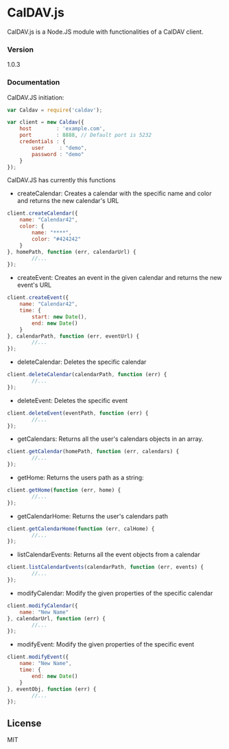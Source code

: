 # CalDAV.js

CalDAV.js is a Node.JS module with functionalities of a CalDAV client.

### Version
1.0.3

### Documentation

CalDAV.JS initiation:
```js
var Caldav = require('caldav');

var client = new Caldav({
    host        : 'example.com',
    port        : 8888, // Default port is 5232
    credentials : {
        user     : "demo",
        password : "demo"
    }
});
```


CalDAV.JS has currently this functions

- createCalendar: Creates a calendar with the specific name and color and returns the new calendar's URL
```js
client.createCalendar({
    name: "Calendar42",
    color: {
        name: "****",
        color: "#424242"
    }
}, homePath, function (err, calendarUrl) {
        //...
});
```

- createEvent: Creates an event in the given calendar and returns the new event's URL
```js
client.createEvent({
    name: "Calendar42",
    time: {
        start: new Date(),
        end: new Date()
    }
}, calendarPath, function (err, eventUrl) {
        //...
});
```

- deleteCalendar: Deletes the specific calendar
```js
client.deleteCalendar(calendarPath, function (err) {
        //...
});
```

- deleteEvent: Deletes the specific event
```js
client.deleteEvent(eventPath, function (err) {
        //...
});
```

- getCalendars: Returns all the user's calendars objects in an array.
```js
client.getCalendar(homePath, function (err, calendars) {
        //...
});
```

- getHome: Returns the users path as a string:
```js
client.getHome(function (err, home) {
        //...
});
```

- getCalendarHome: Returns the user's calendars path
```js
client.getCalendarHome(function (err, calHome) {
        //...
});
```

- listCalendarEvents: Returns all the event objects from a calendar
```js
client.listCalendarEvents(calendarPath, function (err, events) {
        //...
});
```

- modifyCalendar: Modify the given properties of the specific calendar 
```js
client.modifyCalendar({
    name: "New Name"
}, calendarUrl, function (err) {
        //...
});
```

- modifyEvent: Modify the given properties of the specific event
```js
client.modifyEvent({
    name: "New Name",
    time: {
        end: new Date()
    }
}, eventObj, function (err) {
        //...
});
```

License
----

MIT
